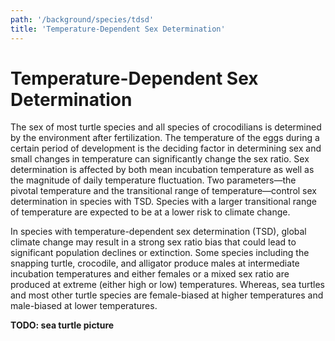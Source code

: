 ```yaml
---
path: '/background/species/tdsd'
title: 'Temperature-Dependent Sex Determination'
---
```


# Temperature-Dependent Sex Determination

The sex of most turtle species and all species of crocodilians is determined by the environment after fertilization. The temperature of the eggs during a certain period of development is the deciding factor in determining sex and small changes in temperature can significantly change the sex ratio. Sex determination is affected by both mean incubation temperature as well as the magnitude of daily temperature fluctuation. Two parameters—the pivotal temperature and the transitional range of temperature—control sex determination in species with TSD. Species with a larger transitional range of temperature are expected to be at a lower risk to climate change.

In species with temperature-dependent sex determination (TSD), global climate change may result in a strong sex ratio bias that could lead to significant population declines or extinction. Some species including the snapping turtle, crocodile, and alligator produce males at intermediate incubation temperatures and either females or a mixed sex ratio are produced at extreme (either high or low) temperatures. Whereas, sea turtles and most other turtle species are female-biased at higher temperatures and male-biased at lower temperatures.

**TODO: sea turtle picture**
